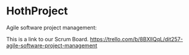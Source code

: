 # HothProject
Agile software project management:





This is a link to our Scrum Board.
https://trello.com/b/8BXllQqL/dit257-agile-software-project-management

